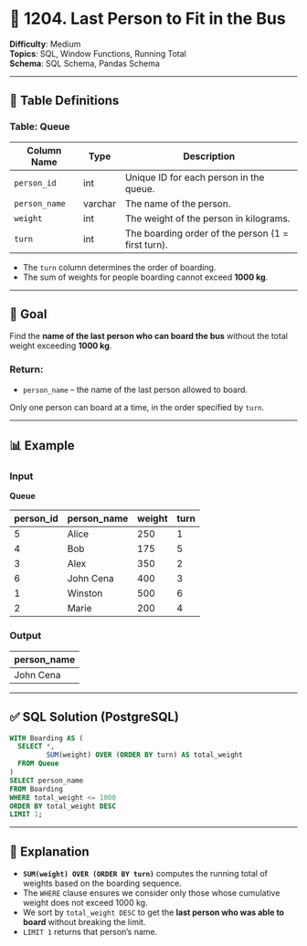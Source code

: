 # 🚌 1204. Last Person to Fit in the Bus

**Difficulty**: Medium  
**Topics**: SQL, Window Functions, Running Total  
**Schema**: SQL Schema, Pandas Schema  

---

## 📘 Table Definitions

### Table: Queue

| Column Name   | Type    | Description                                         |
|---------------|---------|-----------------------------------------------------|
| `person_id`   | int     | Unique ID for each person in the queue.            |
| `person_name` | varchar | The name of the person.                            |
| `weight`      | int     | The weight of the person in kilograms.             |
| `turn`        | int     | The boarding order of the person (1 = first turn). |

- The `turn` column determines the order of boarding.
- The sum of weights for people boarding cannot exceed **1000 kg**.

---

## 🎯 Goal

Find the **name of the last person who can board the bus** without the total weight exceeding **1000 kg**.

### Return:

- `person_name` – the name of the last person allowed to board.

Only one person can board at a time, in the order specified by `turn`.

---

## 📊 Example

### Input

**Queue**

| person_id | person_name | weight | turn |
|-----------|-------------|--------|------|
| 5         | Alice       | 250    | 1    |
| 4         | Bob         | 175    | 5    |
| 3         | Alex        | 350    | 2    |
| 6         | John Cena   | 400    | 3    |
| 1         | Winston     | 500    | 6    |
| 2         | Marie       | 200    | 4    |

### Output

| person_name |
|-------------|
| John Cena   |

---

## ✅ SQL Solution (PostgreSQL)

```sql
WITH Boarding AS (
  SELECT *,
         SUM(weight) OVER (ORDER BY turn) AS total_weight
  FROM Queue
)
SELECT person_name
FROM Boarding
WHERE total_weight <= 1000
ORDER BY total_weight DESC
LIMIT 1;
```

---

## 🧠 Explanation

- **`SUM(weight) OVER (ORDER BY turn)`** computes the running total of weights based on the boarding sequence.
- The `WHERE` clause ensures we consider only those whose cumulative weight does not exceed 1000 kg.
- We sort by `total_weight DESC` to get the **last person who was able to board** without breaking the limit.
- `LIMIT 1` returns that person’s name.
